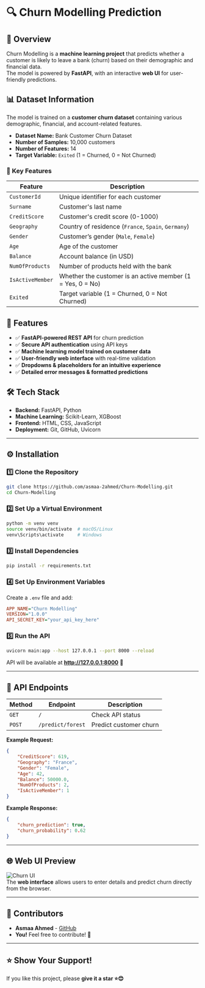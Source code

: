 # 🔍 Churn Modelling Prediction

## 🚀 Overview
Churn Modelling is a **machine learning project** that predicts whether a customer is likely to leave a bank (churn) based on their demographic and financial data.  
The model is powered by **FastAPI**, with an interactive **web UI** for user-friendly predictions.  

## 📊 Dataset Information
The model is trained on a **customer churn dataset** containing various demographic, financial, and account-related features.  

- **Dataset Name:** Bank Customer Churn Dataset  
- **Number of Samples:** 10,000 customers  
- **Number of Features:** 14  
- **Target Variable:** `Exited` (1 = Churned, 0 = Not Churned)  

### **🔹 Key Features**
| Feature         | Description |
|----------------|-------------|
| `CustomerId`   | Unique identifier for each customer |
| `Surname`      | Customer's last name |
| `CreditScore`  | Customer's credit score (0-1000) |
| `Geography`    | Country of residence (`France`, `Spain`, `Germany`) |
| `Gender`       | Customer’s gender (`Male`, `Female`) |
| `Age`          | Age of the customer |
| `Balance`      | Account balance (in USD) |
| `NumOfProducts`| Number of products held with the bank |
| `IsActiveMember` | Whether the customer is an active member (1 = Yes, 0 = No) |
| `Exited`       | Target variable (1 = Churned, 0 = Not Churned) |

## 🎯 Features
- ✅ **FastAPI-powered REST API** for churn prediction
- ✅ **Secure API authentication** using API keys  
- ✅ **Machine learning model trained on customer data**  
- ✅ **User-friendly web interface** with real-time validation  
- ✅ **Dropdowns & placeholders for an intuitive experience**  
- ✅ **Detailed error messages & formatted predictions**  

## 🛠 Tech Stack
- **Backend:** FastAPI, Python  
- **Machine Learning:** Scikit-Learn, XGBoost  
- **Frontend:** HTML, CSS, JavaScript  
- **Deployment:** Git, GitHub, Uvicorn  

---

## ⚙️ Installation

### **1️⃣ Clone the Repository**
```sh
git clone https://github.com/asmaa-2ahmed/Churn-Modelling.git
cd Churn-Modelling
```

### **2️⃣ Set Up a Virtual Environment**
```sh
python -m venv venv
source venv/bin/activate  # macOS/Linux
venv\Scripts\activate     # Windows
```

### **3️⃣ Install Dependencies**
```sh
pip install -r requirements.txt
```

### **4️⃣ Set Up Environment Variables**
Create a `.env` file and add:
```ini
APP_NAME="Churn Modelling"
VERSION="1.0.0"
API_SECRET_KEY="your_api_key_here"
```

### **5️⃣ Run the API**
```sh
uvicorn main:app --host 127.0.0.1 --port 8000 --reload
```
API will be available at **http://127.0.0.1:8000** 🚀  

---

## 📡 API Endpoints

| **Method** | **Endpoint**            | **Description** |
|-----------|------------------------|----------------|
| `GET`     | `/`                    | Check API status |
| `POST`    | `/predict/forest`       | Predict customer churn |

**Example Request:**
```json
{
    "CreditScore": 619,
    "Geography": "France",
    "Gender": "Female",
    "Age": 42,
    "Balance": 50000.0,
    "NumOfProducts": 2,
    "IsActiveMember": 1
}
```

**Example Response:**
```json
{
    "churn_prediction": true,
    "churn_probability": 0.62
}
```

---

## 🌐 Web UI Preview
![Churn UI](https://via.placeholder.com/800x400?text=Churn+Prediction+UI)  
The **web interface** allows users to enter details and predict churn directly from the browser.

---

## 🤝 Contributors
- **Asmaa Ahmed** - [GitHub](https://github.com/asmaa-2ahmed)  
- **You!** Feel free to contribute! 🚀  

---

## ⭐ Show Your Support!
If you like this project, please **give it a star ⭐😊**   


